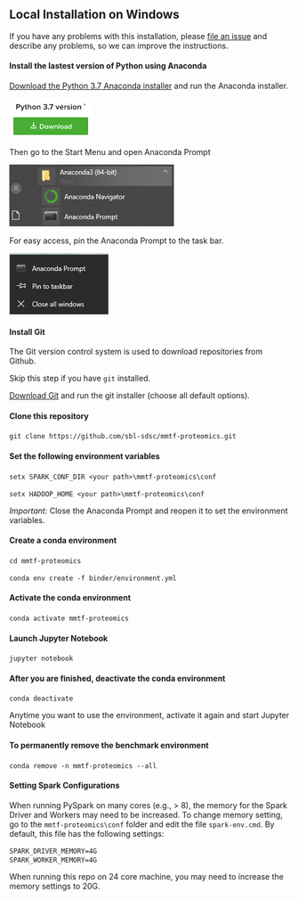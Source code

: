 ## Local Installation on Windows

If you have any problems with this installation, please [file an issue](https://github.com/sbl-sdsc/mmtf-proteomics/issues) and describe any problems, so we can improve the instructions.

#### Install the lastest version of Python using Anaconda
[Download the Python 3.7 Anaconda installer](https://www.anaconda.com/download) and run the Anaconda installer.

![AnacondaDownload.png](/docs/AnacondaDownload.png)

Then go to the Start Menu and open Anaconda Prompt

![AnacondaPrompt.png](/docs/AnacondaPrompt.png)

For easy access, pin the Anaconda Prompt to the task bar. 

![TaskBar.png](/docs/TaskBar.png)

#### Install Git

The Git version control system is used to download repositories from Github.

Skip this step if you have `git` installed.

[Download Git](https://github.com/git-for-windows/git/releases/download/v2.16.1.windows.1/Git-2.16.1-64-bit.exe) and run the git installer (choose all default options).

#### Clone this repository

```git clone https://github.com/sbl-sdsc/mmtf-proteomics.git```

#### Set the following environment variables

```setx SPARK_CONF_DIR <your path>\mmtf-proteomics\conf```

```setx HADOOP_HOME <your path>\mmtf-proteomics\conf```

*Important:* Close the Anaconda Prompt and reopen it to set the environment variables.

#### Create a conda environment

```cd mmtf-proteomics```

```conda env create -f binder/environment.yml```

#### Activate the conda environment

```conda activate mmtf-proteomics```

#### Launch Jupyter Notebook

```jupyter notebook```

#### After you are finished, deactivate the conda environment

```conda deactivate```

Anytime you want to use the environment, activate it again and start Jupyter Notebook

#### To permanently remove the benchmark environment

```conda remove -n mmtf-proteomics --all```

#### Setting Spark Configurations
When running PySpark on many cores (e.g., > 8), the memory for the Spark Driver and Workers may need to be increased. To change memory setting, go to the `mmtf-proteomics\conf` folder and edit the file `spark-env.cmd`. By default, this file has the following settings:

```
SPARK_DRIVER_MEMORY=4G
SPARK_WORKER_MEMORY=4G
```

When running this repo on 24 core machine, you may need to increase the memory settings to 20G.
